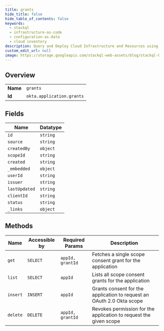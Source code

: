 ```yaml
---
title: grants
hide_title: false
hide_table_of_contents: false
keywords:
  - stackql
  - infrastructure-as-code
  - configuration-as-data
  - cloud inventory
description: Query and Deploy Cloud Infrastructure and Resources using SQL
custom_edit_url: null
image: https://storage.googleapis.com/stackql-web-assets/blog/stackql-blog-post-featured-image.png
---
```

  
    

## Overview
<table><tbody>
<tr><td><b>Name</b></td><td><code>grants</code></td></tr>
<tr><td><b>Id</b></td><td><code>okta.application.grants</code></td></tr>
</tbody></table>

## Fields
| Name | Datatype |
| ---- | -------- |
| `id` | `string` |
| `source` | `string` |
| `createdBy` | `object` |
| `scopeId` | `string` |
| `created` | `string` |
| `_embedded` | `object` |
| `userId` | `string` |
| `issuer` | `string` |
| `lastUpdated` | `string` |
| `clientId` | `string` |
| `status` | `string` |
| `_links` | `object` |
## Methods
| Name | Accessible by | Required Params | Description |
| ---- | ------------- | --------------- | ----------- |
| `get` | `SELECT` | `appId, grantId` | Fetches a single scope consent grant for the application |
| `list` | `SELECT` | `appId` | Lists all scope consent grants for the application |
| `insert` | `INSERT` | `appId` | Grants consent for the application to request an OAuth 2.0 Okta scope |
| `delete` | `DELETE` | `appId, grantId` | Revokes permission for the application to request the given scope |
